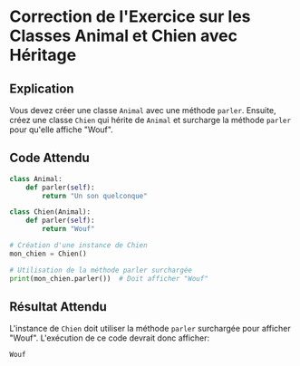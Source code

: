 
# Correction de l'Exercice sur les Classes Animal et Chien avec Héritage

## Explication

Vous devez créer une classe `Animal` avec une méthode `parler`. Ensuite, créez une classe `Chien` qui hérite de `Animal` et surcharge la méthode `parler` pour qu'elle affiche "Wouf". 

## Code Attendu

```python
class Animal:
    def parler(self):
        return "Un son quelconque"

class Chien(Animal):
    def parler(self):
        return "Wouf"

# Création d'une instance de Chien
mon_chien = Chien()

# Utilisation de la méthode parler surchargée
print(mon_chien.parler())  # Doit afficher "Wouf"
```

## Résultat Attendu

L'instance de `Chien` doit utiliser la méthode `parler` surchargée pour afficher "Wouf". L'exécution de ce code devrait donc afficher:
```
Wouf
```
